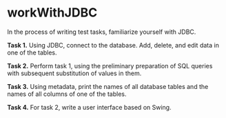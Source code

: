 # workWithJDBC
In the process of writing test tasks, familiarize yourself with JDBC.

**Task 1.**
Using JDBC, connect to the database. Add, delete, and edit data in one of the tables.

**Task 2.**
Perform task 1, using the preliminary preparation of SQL queries with subsequent substitution of values in them.

**Task 3.**
Using metadata, print the names of all database tables and the names of all columns of one of the tables.

**Task 4.**
For task 2, write a user interface based on Swing.
